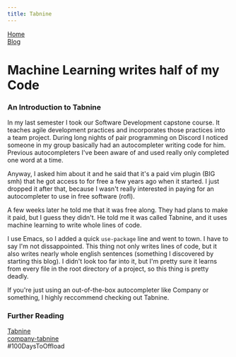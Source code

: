 ```yaml
---
title: Tabnine
---
```


<head>
  <meta charset="UTF-8">
  <link rel="stylesheet" type="text/css" href="../style.css">
  <title>time to open blogs...</title>
  <link rel="shortcut icon" href="favicon.ico">
</head>
<div id="sitelinks">
  <a href="../index.html">Home</a><br>
  <a href="../blogindex.html">Blog</a>
</div>

# Machine Learning writes half of my Code

### An Introduction to Tabnine

In my last semester I took our Software Development capstone course.  It teaches agile development practices and incorporates those practices into a team project.  During long nights of pair programming on Discord I noticed someone in my group basically had an autocompleter writing code for him.  Previous autocompleters I've been aware of and used really only completed one word at a time.

Anyway, I asked him about it and he said that it's a paid vim plugin (BIG smh) that he got access to for free a few years ago when it started.  I just dropped it after that, because I wasn't really interested in paying for an autocompleter to use in free software (rofl).

A few weeks later he told me that it was free along.  They had plans to make it paid, but I guess they didn't.  He told me it was called Tabnine, and it uses machine learning to write whole lines of code.

I use Emacs, so I added a quick `use-package` line and went to town.  I have to say I'm not dissappointed.  This thing not only writes lines of code, but it also writes nearly whole english sentences (something I discovered by starting this blog).  I didn't look too far into it, but I'm pretty sure it learns from every file in the root directory of a project, so this thing is pretty deadly.

If you're just using an out-of-the-box autocompleter like Company or something, I highly reccommend checking out Tabnine.

### Further Reading

[Tabnine](https://www.tabnine.com/)  
[company-tabnine](https://github.com/TommyX12/company-tabnine)  
#100DaysToOffload  
